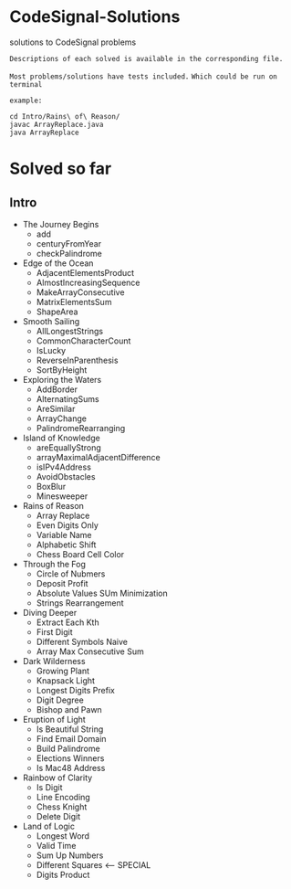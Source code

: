 # CodeSignal-Solutions
solutions to CodeSignal problems

`Descriptions of each solved is available in the corresponding file.`

`Most problems/solutions have tests included.`
`Which could be run on terminal`

`example:`
        
    cd Intro/Rains\ of\ Reason/
    javac ArrayReplace.java
    java ArrayReplace

# Solved so far
## Intro
- The Journey Begins
    * add
    * centuryFromYear
    * checkPalindrome
- Edge of the Ocean
    * AdjacentElementsProduct
    * AlmostIncreasingSequence
    * MakeArrayConsecutive
    * MatrixElementsSum
    * ShapeArea
- Smooth Sailing
    * AllLongestStrings
    * CommonCharacterCount
    * IsLucky
    * ReverseInParenthesis
    * SortByHeight
- Exploring the Waters
    * AddBorder
    * AlternatingSums
    * AreSimilar
    * ArrayChange
    * PalindromeRearranging
- Island of Knowledge
    * areEquallyStrong
    * arrayMaximalAdjacentDifference
    * isIPv4Address
    * AvoidObstacles
    * BoxBlur
    * Minesweeper
- Rains of Reason
    * Array Replace
    * Even Digits Only
    * Variable Name
    * Alphabetic Shift
    * Chess Board Cell Color
- Through the Fog
    * Circle of Nubmers
    * Deposit Profit
    * Absolute Values SUm Minimization
    * Strings Rearrangement
- Diving Deeper
    * Extract Each Kth
    * First Digit
    * Different Symbols Naive
    * Array Max Consecutive Sum
- Dark Wilderness
    * Growing Plant
    * Knapsack Light
    * Longest Digits Prefix
    * Digit Degree
    * Bishop and Pawn
- Eruption of Light
    * Is Beautiful String
    * Find Email Domain
    * Build Palindrome
    * Elections Winners
    * Is Mac48 Address
- Rainbow of Clarity    
    * Is Digit
    * Line Encoding
    * Chess Knight
    * Delete Digit
- Land of Logic
    * Longest Word
    * Valid Time
    * Sum Up Numbers
    * Different Squares <-- SPECIAL
    * Digits Product